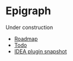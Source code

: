 # Epigraph

Under construction

- [Roadmap](roadmap.md)
- [Todo](todo.md)
- [IDEA plugin snapshot](https://github.com/SumoLogic/epigraph/files/1181584/epigraph-idea-plugin-0.0.4.zip)
